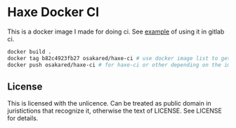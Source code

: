 # Haxe Docker CI

This is a docker image I made for doing ci. See [example](https://gitlab.com/haxe-grig/grig.audio/blob/master/.gitlab-ci.yml) of using it in gitlab ci.

```bash
docker build .
docker tag b82c4923fb27 osakared/haxe-ci # use docker image list to get image id
docker push osakared/haxe-ci # for haxe-ci or other depending on the image
```

## License

This is licensed with the unlicence. Can be treated as public domain in juristictions that recognize it, otherwise the text of LICENSE. See LICENSE for details.

